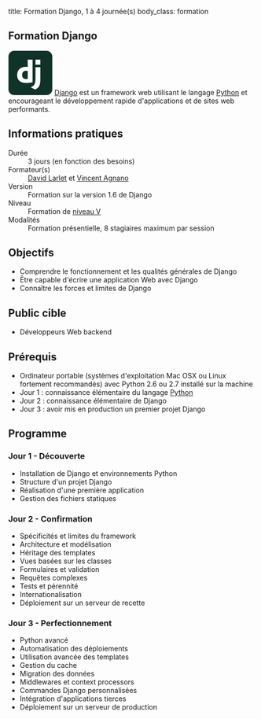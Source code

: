 title: Formation Django, 1 à 4 journée(s)
body_class: formation

## Formation Django

<p class="excerpt">
    <img src="/static/images/django-logo.png">
    <a href="https://www.djangoproject.com/">Django</a> est un framework web utilisant le langage <a href="http://python.org/">Python</a> et encourageant le développement rapide d'applications et de sites web performants.
</p>

## Informations pratiques

<dl class="tbl">
    <dt>Durée</dt>
    <dd>3 jours (en fonction des besoins)</dd>
    <dt>Formateur(s)</dt>
    <dd><a href="https://larlet.fr/david/">David Larlet</a> et <a href="https://vinyll.scopyet.fr">Vincent Agnano</a></dd>
    <dt>Version</dt>
    <dd>Formation sur la version 1.6 de Django</dd>
    <dt>Niveau</dt>
    <dd>Formation de <a href="https://fr.wikipedia.org/wiki/Nomenclature_des_niveaux_de_formation_en_France#Niveau_V_2">niveau V</a></dd>
    <dt>Modalités</dt>
    <dd>Formation présentielle, 8 stagiaires maximum par session</dd>
</dl>

## Objectifs

- Comprendre le fonctionnement et les qualités générales de Django
- Être capable d'écrire une application Web avec Django
- Connaître les forces et limites de Django

## Public cible

- Développeurs Web backend

## Prérequis

- Ordinateur portable (systèmes d'exploitation Mac OSX ou Linux fortement recommandés) avec Python 2.6 ou 2.7 installé sur la machine
- Jour 1 : connaissance élémentaire du langage [Python](http://www.python.org/)
- Jour 2 : connaissance élémentaire de Django
- Jour 3 : avoir mis en production un premier projet Django

## Programme

### Jour 1 - Découverte

* Installation de Django et environnements Python
* Structure d'un projet Django
* Réalisation d'une première application
* Gestion des fichiers statiques

### Jour 2 - Confirmation

* Spécificités et limites du framework
* Architecture et modélisation
* Héritage des templates
* Vues basées sur les classes
* Formulaires et validation
* Requêtes complexes
* Tests et pérennité
* Internationalisation
* Déploiement sur un serveur de recette

### Jour 3 - Perfectionnement

* Python avancé
* Automatisation des déploiements
* Utilisation avancée des templates
* Gestion du cache
* Migration des données
* Middlewares et context processors
* Commandes Django personnalisées
* Intégration d'applications tierces
* Déploiement sur un serveur de production
